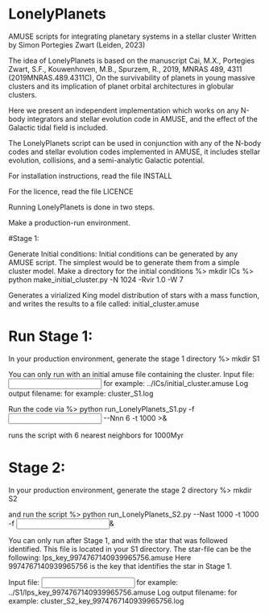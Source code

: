 # LonelyPlanets
AMUSE scripts for integrating planetary systems in a stellar cluster
Written by Simon Portegies Zwart (Leiden, 2023)

The idea of LonelyPlanets is based on the manuscript Cai, M.X.,
Portegies Zwart, S.F., Kouwenhoven, M.B., Spurzem, R., 2019, MNRAS
489, 4311 (2019MNRAS.489.4311C), On the survivability of planets in
young massive clusters and its implication of planet orbital
architectures in globular clusters.

Here we present an independent implementation which works on any
N-body integrators and stellar evolution code in AMUSE, and the effect
of the Galactic tidal field is included.

The LonelyPlanets script can be used in conjunction with any of the
N-body codes and stellar evolution codes implemented in AMUSE, it
includes stellar evolution, collisions, and a semi-analytic Galactic
potential.

For installation instructions, read the file INSTALL

For the licence, read the file LICENCE

Running LonelyPlanets is done in two steps.

Make a production-run environment.

#Stage 1:

Generate Initial conditions:
Initial conditions can be generated by any AMUSE script.  The simplest
would be to generate them from a simple cluster model.
Make a directory for the initial conditions
  %> mkdir ICs
  %> python make_initial_cluster.py -N 1024 -Rvir 1.0 -W 7

Generates a virialized King model distribution of stars with a mass
function, and writes the results to a file called: initial_cluster.amuse


# Run Stage 1:
In your production environment, generate the stage 1 directory
  %> mkdir S1

You can only run with an initial amuse file containing the cluster.
Input file: <input snapshot amuse file>
for example: ../ICs/initial_cluster.amuse
Log output filename: <log-outputfilename>
for example: cluster_S1.log

Run the code via
  %> python <LonelyPlanets source directory>run_LonelyPlanets_S1.py -f <input snapshot amuse file>  --Nnn 6 -t 1000 >& <log-outputfilename>

runs the script with 6 nearest neighbors for 1000Myr

# Stage 2:

In your production environment, generate the stage 2 directory
  %> mkdir S2

and run the script
  %> python <LonelyPlanets source directory>run_LonelyPlanets_S2.py --Nast 1000 -t 1000 -f <input S1 file>& <log-outputfilename>

You can only run after Stage 1, and with the star that was followed
identified. This file is located in your S1 directory.  The 
star-file can be the following:
lps_key_9974767140939965756.amuse
Here 9974767140939965756 is the key that identifies the star in Stage 1.

Input file: <input S1 file>
for example: ../S1/lps_key_9974767140939965756.amuse
Log output filename: <log-outputfilename>
for example: cluster_S2_key_9974767140939965756.log


